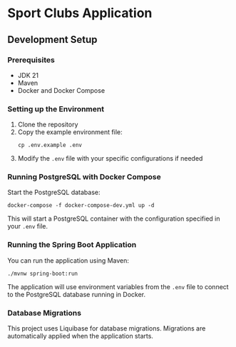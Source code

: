 # Sport Clubs Application

## Development Setup

### Prerequisites
- JDK 21
- Maven
- Docker and Docker Compose

### Setting up the Environment

1. Clone the repository
2. Copy the example environment file:
   ```
   cp .env.example .env
   ```
3. Modify the `.env` file with your specific configurations if needed

### Running PostgreSQL with Docker Compose

Start the PostgreSQL database:
```
docker-compose -f docker-compose-dev.yml up -d
```

This will start a PostgreSQL container with the configuration specified in your `.env` file.

### Running the Spring Boot Application

You can run the application using Maven:
```
./mvnw spring-boot:run
```

The application will use environment variables from the `.env` file to connect to the PostgreSQL database running in Docker.

### Database Migrations

This project uses Liquibase for database migrations. Migrations are automatically applied when the application starts. 